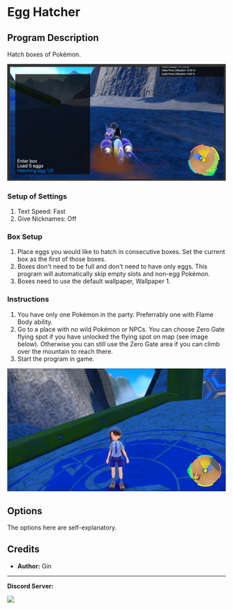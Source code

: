 # Egg Hatcher

## Program Description

Hatch boxes of Pokémon.

<img src="images/EggHatcher-0.png">

### Setup of Settings

1. Text Speed: Fast
2. Give Nicknames: Off

### Box Setup

1. Place eggs you would like to hatch in consecutive boxes. Set the current box as the first of those boxes.
2. Boxes don't need to be full and don't need to have only eggs. This program will automatically skip empty slots and non-egg Pokémon.
3. Boxes need to use the default wallpaper, Wallpaper 1.

### Instructions

1. You have only one Pokémon in the party. Preferrably one with Flame Body ability.
2. Go to a place with no wild Pokémon or NPCs. You can choose Zero Gate flying spot if you have unlocked the flying spot on map (see image below). Otherwise you can still use the Zero Gate area if you can climb over the mountain to reach there.
3. Start the program in game.

<img src="images/ZeroGate.png">


## Options

The options here are self-explanatory.


## Credits

- **Author:** Gin

<hr>

**Discord Server:** 

[<img src="https://canary.discordapp.com/api/guilds/695809740428673034/widget.png?style=banner2">](https://discord.gg/cQ4gWxN)


